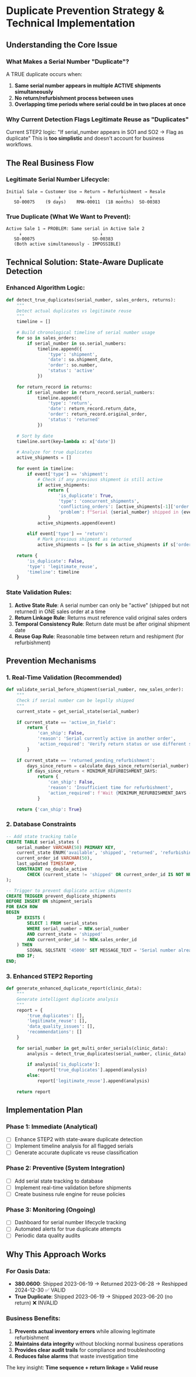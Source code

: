 # Duplicate Prevention Strategy & Technical Implementation

## Understanding the Core Issue

### What Makes a Serial Number "Duplicate"?
A TRUE duplicate occurs when:
1. **Same serial number appears in multiple ACTIVE shipments simultaneously**
2. **No return/refurbishment process between uses**
3. **Overlapping time periods where serial could be in two places at once**

### Why Current Detection Flags Legitimate Reuse as "Duplicates"
Current STEP2 logic: "If serial_number appears in SO1 and SO2 → Flag as duplicate"
This is **too simplistic** and doesn't account for business workflows.

## The Real Business Flow

### Legitimate Serial Number Lifecycle:
```
Initial Sale → Customer Use → Return → Refurbishment → Resale
     ↓              ↓           ↓           ↓          ↓
   SO-00075    (9 days)    RMA-00011  (18 months)  SO-00383
```

### True Duplicate (What We Want to Prevent):
```
Active Sale 1 → PROBLEM: Same serial in Active Sale 2
     ↓                              ↓
   SO-00075                      SO-00383
   (Both active simultaneously - IMPOSSIBLE)
```

## Technical Solution: State-Aware Duplicate Detection

### Enhanced Algorithm Logic:

```python
def detect_true_duplicates(serial_number, sales_orders, returns):
    """
    Detect actual duplicates vs legitimate reuse
    """
    timeline = []
    
    # Build chronological timeline of serial number usage
    for so in sales_orders:
        if serial_number in so.serial_numbers:
            timeline.append({
                'type': 'shipment',
                'date': so.shipment_date,
                'order': so.number,
                'status': 'active'
            })
    
    for return_record in returns:
        if serial_number in return_record.serial_numbers:
            timeline.append({
                'type': 'return',
                'date': return_record.return_date,
                'order': return_record.original_order,
                'status': 'returned'
            })
    
    # Sort by date
    timeline.sort(key=lambda x: x['date'])
    
    # Analyze for true duplicates
    active_shipments = []
    
    for event in timeline:
        if event['type'] == 'shipment':
            # Check if any previous shipment is still active
            if active_shipments:
                return {
                    'is_duplicate': True,
                    'type': 'concurrent_shipments',
                    'conflicting_orders': [active_shipments[-1]['order'], event['order']],
                    'problem': f"Serial {serial_number} shipped in {event['order']} while still active in {active_shipments[-1]['order']}"
                }
            active_shipments.append(event)
            
        elif event['type'] == 'return':
            # Mark previous shipment as returned
            active_shipments = [s for s in active_shipments if s['order'] != event['order']]
    
    return {
        'is_duplicate': False,
        'type': 'legitimate_reuse',
        'timeline': timeline
    }
```

### State Validation Rules:

1. **Active State Rule**: A serial number can only be "active" (shipped but not returned) in ONE sales order at a time
2. **Return Linkage Rule**: Returns must reference valid original sales orders
3. **Temporal Consistency Rule**: Return date must be after original shipment date
4. **Reuse Gap Rule**: Reasonable time between return and reshipment (for refurbishment)

## Prevention Mechanisms

### 1. Real-Time Validation (Recommended)
```python
def validate_serial_before_shipment(serial_number, new_sales_order):
    """
    Check if serial number can be legally shipped
    """
    current_state = get_serial_state(serial_number)
    
    if current_state == 'active_in_field':
        return {
            'can_ship': False,
            'reason': 'Serial currently active in another order',
            'action_required': 'Verify return status or use different serial'
        }
    
    if current_state == 'returned_pending_refurbishment':
        days_since_return = calculate_days_since_return(serial_number)
        if days_since_return < MINIMUM_REFURBISHMENT_DAYS:
            return {
                'can_ship': False,
                'reason': 'Insufficient time for refurbishment',
                'action_required': f'Wait {MINIMUM_REFURBISHMENT_DAYS - days_since_return} more days'
            }
    
    return {'can_ship': True}
```

### 2. Database Constraints
```sql
-- Add state tracking table
CREATE TABLE serial_states (
    serial_number VARCHAR(50) PRIMARY KEY,
    current_state ENUM('available', 'shipped', 'returned', 'refurbishing', 'damaged'),
    current_order_id VARCHAR(50),
    last_updated TIMESTAMP,
    CONSTRAINT no_double_active 
        CHECK (current_state != 'shipped' OR current_order_id IS NOT NULL)
);

-- Trigger to prevent duplicate active shipments
CREATE TRIGGER prevent_duplicate_shipments
BEFORE INSERT ON shipment_serials
FOR EACH ROW
BEGIN
    IF EXISTS (
        SELECT 1 FROM serial_states 
        WHERE serial_number = NEW.serial_number 
        AND current_state = 'shipped'
        AND current_order_id != NEW.sales_order_id
    ) THEN
        SIGNAL SQLSTATE '45000' SET MESSAGE_TEXT = 'Serial number already active in another order';
    END IF;
END;
```

### 3. Enhanced STEP2 Reporting
```python
def generate_enhanced_duplicate_report(clinic_data):
    """
    Generate intelligent duplicate analysis
    """
    report = {
        'true_duplicates': [],
        'legitimate_reuse': [],
        'data_quality_issues': [],
        'recommendations': []
    }
    
    for serial_number in get_multi_order_serials(clinic_data):
        analysis = detect_true_duplicates(serial_number, clinic_data)
        
        if analysis['is_duplicate']:
            report['true_duplicates'].append(analysis)
        else:
            report['legitimate_reuse'].append(analysis)
    
    return report
```

## Implementation Plan

### Phase 1: Immediate (Analytical)
- [ ] Enhance STEP2 with state-aware duplicate detection
- [ ] Implement timeline analysis for all flagged serials
- [ ] Generate accurate duplicate vs reuse classification

### Phase 2: Preventive (System Integration)
- [ ] Add serial state tracking to database
- [ ] Implement real-time validation before shipments
- [ ] Create business rule engine for reuse policies

### Phase 3: Monitoring (Ongoing)
- [ ] Dashboard for serial number lifecycle tracking
- [ ] Automated alerts for true duplicate attempts
- [ ] Periodic data quality audits

## Why This Approach Works

### For Oasis Data:
- **380.0600**: Shipped 2023-06-19 → Returned 2023-06-28 → Reshipped 2024-12-30 ✅ VALID
- **True Duplicate**: Shipped 2023-06-19 → Shipped 2023-06-20 (no return) ❌ INVALID

### Business Benefits:
1. **Prevents actual inventory errors** while allowing legitimate refurbishment
2. **Maintains data integrity** without blocking normal business operations
3. **Provides clear audit trails** for compliance and troubleshooting
4. **Reduces false alarms** that waste investigation time

The key insight: **Time sequence + return linkage = Valid reuse**